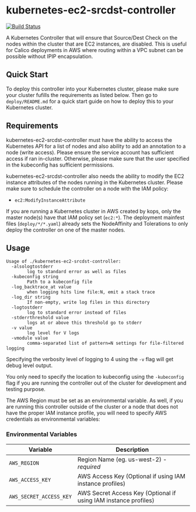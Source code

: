 # kubernetes-ec2-srcdst-controller
[![Build Status](https://travis-ci.org/ottoyiu/kubernetes-ec2-srcdst-controller.svg?branch=master)](https://travis-ci.org/ottoyiu/kubernetes-ec2-srcdst-controller)

A Kubernetes Controller that will ensure that Source/Dest Check on the nodes within the cluster that are EC2 instances, are disabled.
This is useful for Calico deployments in AWS where routing within a VPC subnet can be possible without IPIP encapsulation.

## Quick Start
To deploy this controller into your Kubernetes cluster, please make sure your cluster fufills the requirements as listed below.
Then go to `deploy/README.md` for a quick start guide on how to deploy this to your Kubernetes cluster.


## Requirements
kubernetes-ec2-srcdst-controller must have the ability to access the Kubernetes API for a list of nodes and also ability to add an annotation to a node (write access). Please ensure the service account has sufficient access if ran in-cluster. Otherwise, please make sure that the user specified in the kubeconfig has sufficient permissions.

kubernetes-ec2-srcdst-controller also needs the ability to modify the EC2 instance attributes of the nodes running in the Kubernetes cluster. Please make sure to schedule the controller on a node with the IAM policy:
- `ec2:ModifyInstanceAttribute`

If you are running a Kubernetes cluster in AWS created by kops, only the master node(s) have that IAM policy set (`ec2:*`). The deployment mainfest files  (`deploy/*/*.yaml`) already sets the NodeAffinity and Tolerations to only deploy the controller on one of the master nodes.


## Usage
```
Usage of ./kubernetes-ec2-srcdst-controller:
  -alsologtostderr
        log to standard error as well as files
  -kubeconfig string
        Path to a kubeconfig file
  -log_backtrace_at value
        when logging hits line file:N, emit a stack trace
  -log_dir string
        If non-empty, write log files in this directory
  -logtostderr
        log to standard error instead of files
  -stderrthreshold value
        logs at or above this threshold go to stderr
  -v value
        log level for V logs
  -vmodule value
        comma-separated list of pattern=N settings for file-filtered logging
```
Specifying the verbosity level of logging to 4 using the `-v` flag will get debug level output.

You only need to specify the location to kubeconfig using the `-kubeconfig` flag if you are running the controller out of the cluster for development and testing purpose.

The AWS Region must be set as an environmental variable. As well, if you are running this controller outside of the cluster or a node that does not have the proper IAM instance profile, you will need to specify AWS credentials as environmental variables:

### Environmental Variables
Variable                       | Description
------------------------------ | ----------
`AWS_REGION`                   | Region Name (eg. us-west-2) - *required*
`AWS_ACCESS_KEY`               | AWS Access Key (Optional if using IAM instance profiles)
`AWS_SECRET_ACCESS_KEY`        | AWS Secret Access Key (Optional if using IAM instance profiles)


